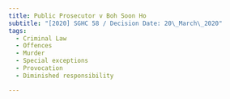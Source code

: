 ```yaml
---
title: Public Prosecutor v Boh Soon Ho
subtitle: "[2020] SGHC 58 / Decision Date: 20\_March\_2020"
tags:
  - Criminal Law
  - Offences
  - Murder
  - Special exceptions
  - Provocation
  - Diminished responsibility

---
```

